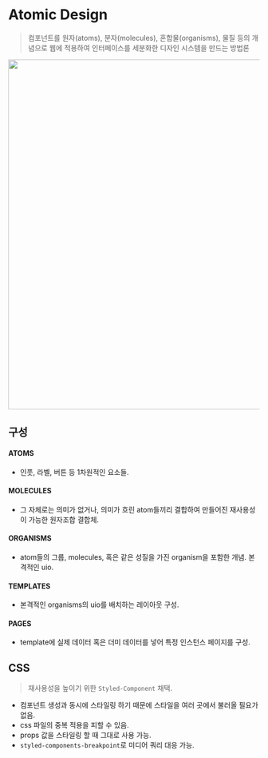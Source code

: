 # Atomic Design
> 컴포넌트를 원자(atoms), 분자(molecules), 혼합물(organisms), 물질 등의 개념으로 웹에 적용하여 인터페이스를 세분화한 디자인 시스템을 만드는 방법론
<img width="700" src="http://bradfrost.com/wp-content/uploads/2019/06/atomic-design-product.jpg">

## 구성
#### ATOMS
- 인풋, 라벨, 버튼 등 1차원적인 요소들.  
#### MOLECULES
- 그 자체로는 의미가 없거나, 의미가 흐린 atom들끼리 결합하여 만들어진 재사용성이 가능한 원자조합 결합체.  
#### ORGANISMS
- atom들의 그룹, molecules, 혹은 같은 성질을 가진 organism을 포함한 개념. 본격적인 uio. 
#### TEMPLATES
- 본격적인 organisms의 uio를 배치하는 레이아웃 구성.  
#### PAGES
- template에 실제 데이터 혹은 더미 데이터를 넣어 특정 인스턴스 페이지를 구성.    

## CSS
> 재사용성을 높이기 위한 `Styled-Component` 채택.
- 컴포넌트 생성과 동시에 스타일링 하기 때문에 스타일을 여러 곳에서 불러올 필요가 없음.
- css 파일의 중복 적용을 피할 수 있음.
- props 값을 스타일링 할 때 그대로 사용 가능.
- `styled-components-breakpoint`로 미디어 쿼리 대응 가능.
